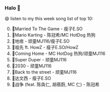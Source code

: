 

### Halo 👋

😄 listen to my this week song list of top 10:

0. 🌈Married To The Game - 瘦子E.SO
1. 🌈Mario Karting - 陈冠希/MC HotDog 热狗
2. 🌈地痞 - 顽童MJ116/瘦子E.SO
3. 🌈祖先 ft. HowZ - 瘦子E.SO/HowZ
4. 🌈Coming Home - MC HotDog 热狗/顽童MJ116
5. 🌈Super Duper - 顽童MJ116
6. 🌈2030 - 顽童MJ116
7. 🌈Back to the street - 顽童MJ116
8. 🌈达文西 - 瘦子E.SO
9. 🌈战争 (feat. 陈奂仁, 胡蓓蔚, MC 仁) - 陈冠希

